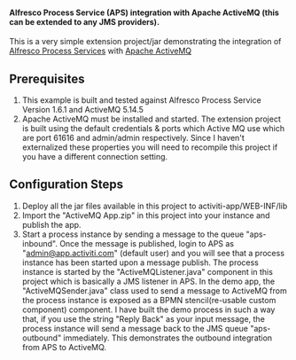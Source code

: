 #### Alfresco Process Service (APS) integration with Apache ActiveMQ (this can be extended to any JMS providers). 

This is a very simple extension project/jar demonstrating the integration of [Alfresco Process Services](https://www.alfresco.com/platform/process-services-bpm) with [Apache ActiveMQ](http://activemq.apache.org/)

## Prerequisites
1. This example is built and tested against Alfresco Process Service Version 1.6.1 and ActiveMQ 5.14.5
2. Apache ActiveMQ must be installed and started. The extension project is built using the default credentials & ports which Active MQ use which are port 61616 and admin/admin respectively. Since I haven't externalized these properties you will need to recompile this project if you have a different connection setting.

## Configuration Steps

1. Deploy all the jar files available in this project to activiti-app/WEB-INF/lib
4. Import the "ActiveMQ App.zip" in this project into your instance and publish the app.
5. Start a process instance by sending a message to the queue "aps-inbound". Once the message is published, login to APS as "admin@app.activiti.com" (default user) and you will see that a process instance has been started upon a message publish. The process instance is started by the "ActiveMQListener.java" component in this project which is basically a JMS listener in APS. In the demo app, the "ActiveMQSender.java" class used to send a message to ActiveMQ from the process instance is exposed as a BPMN stencil(re-usable custom component) component. I have built the demo process in such a way that, if you use the string "Reply Back" as your input message, the process instance will send a message back to the JMS queue "aps-outbound" immediately. This demonstrates the outbound integration from APS to ActiveMQ.

